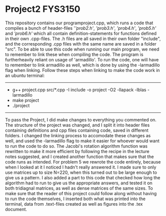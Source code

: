 # Project2 FYS3150

This repository contains our programproject.cpp, which runs a code that compiles a bunch of header-files '*'prob2.h'*, *'prob3.h'*, *'prob4.h'*, *'prob5.h'* and *'prob6.h'* which all contain definition-statements for functions defined in their own .cpp-files. The .h files are all saved in their own folder "include", and the corresponding .cpp files with the same name are saved in a folder "src". To be able to use this code when running our main program, we need to remember to link these when compiling the code. The program is furtherheavily reliant on usage of 'armadillo'. To run the code, one will have to remember to link armadillo as well, which is done by using the -larmadillo flag when linking. Follow these steps when linking to make the code work in an ubuntu terminal: 


--------

* g++ project.cpp src/*.cpp -I include -o project -O2 -llapack -lblas -larmadillo
* make project
* ./project

--------

To pass the Project, I did make changes to everything you commented on. The structure of the project was changed, and I split it into header files containing definitions and cpp files containing code, saved in different folders. I changed the linking process to accomodate these changes as well, and used the -larmadillo flag to make it easier for whoever would want to run the code to do so. The Jacobi's rotation algorithm function was rewritten to make it more efficient by following the recipe in the lecture notes suggested, and I created another function that makes sure that the code runs as intended. For problem 5 we rewrote the code entirely, because when I looked at it I noticed I hadn't really answered it. I made sure to only use matrices up to size N=220, when this turned out to be large enough to give us a pattern. I also added a part to this code that checked how long the algorithm had to run to give us the appropriate answers, and tested it on both tridiagnal matrices, as well as dense matrices of the same sizes. To make sure that the reader of this project could follow along without having to run the code themselves, I inserted both what was printed into the terminal, data from .text-files created as well as figures into the .tex document. 
